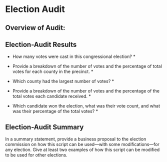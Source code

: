 # Election Audit

## Overview of Audit:



## Election-Audit Results

* How many votes were cast in this congressional election?
    * 

* Provide a breakdown of the number of votes and the percentage of total votes for each county in the precinct.
    * 

* Which county had the largest number of votes?
    * 

* Provide a breakdown of the number of votes and the percentage of the total votes each candidate received.
    * 

* Which candidate won the election, what was their vote count, and what was their percentage of the total votes?
    * 


## Election-Audit Summary

In a summary statement, provide a business proposal to the election commission on how this script can be used—with some modifications—for any election. Give at least two examples of how this script can be modified to be used for other elections.

